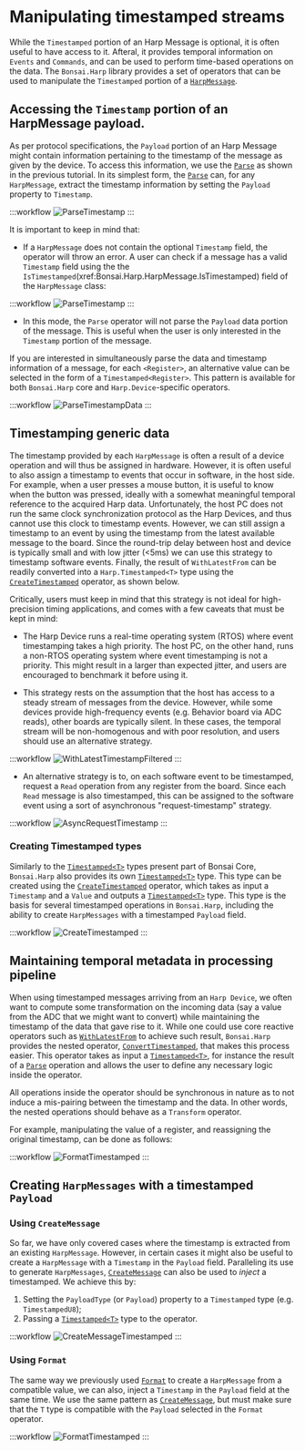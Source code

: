# Manipulating timestamped streams

While the `Timestamped` portion of an Harp Message is optional, it is often useful to have access to it. Afteral, it provides temporal information on `Events` and `Commands`, and can be used to perform time-based operations on the data. The `Bonsai.Harp` library provides a set of operators that can be used to manipulate the `Timestamped` portion of a [`HarpMessage`](xref:Bonsai.Harp.HarpMessage).

## Accessing the `Timestamp` portion of an HarpMessage payload.

As per protocol specifications, the `Payload` portion of an Harp Message might contain information pertaining to the timestamp of the message as given by the device. To access this information, we use the [`Parse`](xref:Bonsai.Harp.Parse) as shown in the previous tutorial. In its simplest form, the [`Parse`](xref:Bonsai.Harp.Parse) can, for any `HarpMessage`, extract the timestamp information by setting the `Payload` property to `Timestamp`.

:::workflow
![ParseTimestamp](~/workflows/parse-timestamp.bonsai)
:::

It is important to keep in mind that:

- If a `HarpMessage` does not contain the optional `Timestamp` field, the operator will throw an error. A user can check if a message has a valid `Timestamp` field using the the `IsTimestamped`(xref:Bonsai.Harp.HarpMessage.IsTimestamped) field of the `HarpMessage` class:

:::workflow
![ParseTimestamp](~/workflows/filter-timestamped.bonsai)
:::

- In this mode, the `Parse` operator will not parse the `Payload` data portion of the message. This is useful when the user is only interested in the `Timestamp` portion of the message.

If you are interested in simultaneously parse the data and timestamp information of a message, for each `<Register>`, an alternative value can be selected in the form of a `Timestamped<Register>`. This pattern is available for both `Bonsai.Harp` core and `Harp.Device`-specific operators.

:::workflow
![ParseTimestampData](~/workflows/parse-timestamp-data.bonsai)
:::

## Timestamping generic data

The timestamp provided by each `HarpMessage` is often a result of a device operation and will thus be assigned in hardware. However, it is often useful to also assign a timestamp to events that occur in software, in the host side. For example, when a user presses a mouse button, it is useful to know when the button was pressed, ideally with a somewhat meaningful temporal reference to the acquired Harp data. Unfortunately, the host PC does not run the same clock synchronization protocol as the Harp Devices, and thus cannot use this clock to timestamp events. However, we can still assign a timestamp to an event by using the timestamp from the latest available message to the board. Since the round-trip delay between host and device is typically small and with low jitter (<5ms) we can use this strategy to timestamp software events. Finally, the result of `WithLatestFrom` can be readily converted into a `Harp.Timestamped<T>` type using the [`CreateTimestamped`](xref:Bonsai.Harp.CreateTimestamped) operator, as shown below.

Critically, users must keep in mind that this strategy is not ideal for high-precision timing applications, and comes with a few caveats that must be kept in mind:

- The Harp Device runs a real-time operating system (RTOS) where event timestamping takes a high priority. The host PC, on the other hand, runs a non-RTOS operating system where event timestamping is not a priority. This might result in a larger than expected jitter, and users are encouraged to benchmark it before using it.

- This strategy rests on the assumption that the host has access to a steady stream of messages from the device. However, while some devices provide high-frequency events (e.g. Behavior board via ADC reads), other boards are typically silent. In these cases, the temporal stream will be non-homogenous and with poor resolution, and users should use an alternative strategy.

:::workflow
![WithLatestTimestampFiltered](~/workflows/withlatest-timestamp-filtered.bonsai)
:::

- An alternative strategy is to, on each software event to be timestamped, request a `Read` operation from any register from the board. Since each `Read` message is also timestamped, this can be assigned to the software event using a sort of asynchronous "request-timestamp" strategy.

:::workflow
![AsyncRequestTimestamp](~/workflows/timestamp-async.bonsai)
:::

### Creating Timestamped<T> types

Similarly to the [`Timestamped<T>`](xref:System.Reactive.Timestamped) types present part of Bonsai Core, `Bonsai.Harp` also provides its own [`Timestamped<T>`](xref:Bonsai.Harp.Timestamped) type. This type can be created using the [`CreateTimestamped`](xref:Bonsai.Harp.CreateTimestamped) operator, which takes as input a `Timestamp` and a `Value` and outputs a [`Timestamped<T>`](xref:Bonsai.Harp.Timestamped) type. This type is the basis for several timestamped operations in `Bonsai.Harp`, including the ability to create `HarpMessages` with a timestamped `Payload` field.

:::workflow
![CreateTimestamped](~/workflows/create-timestamped.bonsai)
:::

## Maintaining temporal metadata in processing pipeline

When using timestamped messages arriving from an `Harp Device`, we often want to compute some transformation on the incoming data (say a value from the ADC that we might want to convert) while maintaining the timestamp of the data that gave rise to it. While one could use core reactive operators such as [`WithLatestFrom`](xref:Bonsai.Reactive.WithLatestFrom) to achieve such result, `Bonsai.Harp` provides the nested operator, [`ConvertTimestamped`](xref:Bonsai.Harp.ConvertTimestamped),  that makes this process easier. This operator takes as input a [`Timestamped<T>`](xref:Bonsai.Harp.Timestamped), for instance the result of a [`Parse`](xref:Bonsai.Harp.Parse) operation and allows the user to define any necessary logic inside the operator.

All operations inside the operator should be synchronous in nature as to not induce a mis-pairing between the timestamp and the data. In other words, the nested operations should behave as a `Transform` operator.

For example, manipulating the value of a register, and reassigning the original timestamp, can be done as follows:

:::workflow
![FormatTimestamped](~/workflows/convert-timestamped.bonsai)
:::

## Creating `HarpMessages` with a timestamped `Payload`

### Using `CreateMessage`

So far, we have only covered cases where the timestamp is extracted from an existing `HarpMessage`. However, in certain cases it might also be useful to create a `HarpMessage` with a `Timestamp` in the `Payload` field. Paralleling its use to generate `HarpMessages`, [`CreateMessage`](xref:Bonsai.Harp.CreateMessage) can also be used to *inject* a timestamped. We achieve this by:

1. Setting the `PayloadType` (or `Payload`) property to a `Timestamped` type (e.g. `TimestampedU8`);
2. Passing a [`Timestamped<T>`](xref:Bonsai.Harp.Timestamped) type to the operator.

:::workflow
![CreateMessageTimestamped](~/workflows/create-message-timestamped.bonsai)
:::

### Using `Format`

The same way we previously used [`Format`](xref:Bonsai.Harp.Format) to create a `HarpMessage` from a compatible value, we can also, inject a `Timestamp` in the `Payload` field at the same time. We use the same pattern as [`CreateMessage`](xref:Bonsai.Harp.CreateMessage), but must make sure that the `T` type is compatible with the `Payload` selected in the `Format` operator.

:::workflow
![FormatTimestamped](~/workflows/format-timestamped.bonsai)
:::

